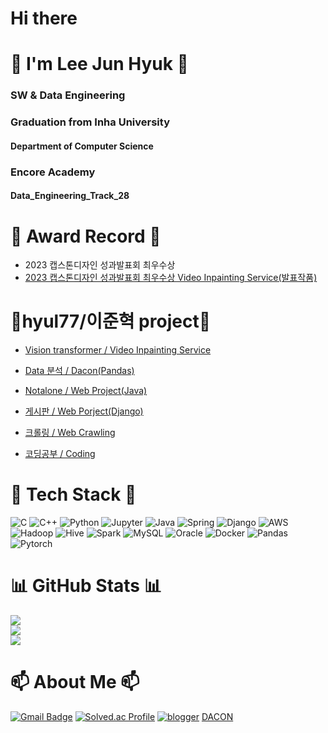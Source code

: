 # Hi there
<!-- - 🔭 I’m currently working on ...
- 🌱 I’m currently learning Big Data
- 👯 I’m looking to collaborate on Encore
- 🤔 I’m looking for help with Work -->
<h1 align="left">👋 I'm Lee Jun Hyuk 👋</h1>
<h3 align="left">SW & Data Engineering</h3>
<h3 align="left">Graduation from Inha University </h3>
<h4 align="left">Department of Computer Science</h4>
<h3 align="left">Encore Academy</h3>
<h4 align="left">Data_Engineering_Track_28</h4>

# 🥇 Award Record 🥇
- 2023 캡스톤디자인 성과발표회 최우수상
- [2023 캡스톤디자인 성과발표회 최우수상 Video Inpainting Service(발표작품)](https://github.com/hyul77/VIP)



# 🌟hyul77/이준혁 project🌟
- [Vision transformer / Video Inpainting Service](https://github.com/hyul77/VIP)
  
- [Data 분석 / Dacon(Pandas)](https://github.com/hyul77/hyul-pandas)

- [Notalone / Web Project(Java)](https://github.com/hyul77/hyul-notalone)

- [게시판 / Web Porject(Django)](https://github.com/hyul77/hyul-django)
  
- [크롤링 / Web Crawling](https://github.com/hyul77/hyul-crawling)

- [코딩공부 / Coding](https://github.com/hyul77/Algorithm)



# 📖 Tech Stack 📖
![C](https://img.shields.io/badge/c-A8B9CC?style=for-the-badge&logo=cColor=white)
![C++](https://img.shields.io/badge/C++-00599C?style=for-the-badge&logo=cpluspluslogoColor=white)
![Python](https://img.shields.io/badge/Python-3670A0?style=for-the-badge&logo=python&logoColor=ffdd54)
![Jupyter](https://img.shields.io/badge/jupyter-F37626?style=for-the-badge&logo=jupyter&logoColor=white)
![Java](https://img.shields.io/badge/Java-%23ED8B00.svg?style=for-the-badge&logo=openjdk&logoColor=white)
![Spring](https://img.shields.io/badge/spring-6DB33F.svg?style=for-the-badge&logo=spring&logoColor=white)
![Django](https://img.shields.io/badge/django-092E20.svg?style=for-the-badge&logo=django&logoColor=white)
![AWS](https://img.shields.io/badge/AWS-%23FF9900.svg?style=for-the-badge&logo=amazon-aws&logoColor=white)
![Hadoop](https://img.shields.io/badge/apachehadoop-66CCFF.svg?style=for-the-badge&logo=apachehadoop&logoColor=white)
![Hive](https://img.shields.io/badge/apachehive-FDEE21.svg?style=for-the-badge&logo=apachehive&logoColor=white)
![Spark](https://img.shields.io/badge/apachespark-E25A1C.svg?style=for-the-badge&logo=apachespark&logoColor=white)
![MySQL](https://img.shields.io/badge/Mysql-%2300000f.svg?style=for-the-badge&logo=mysql&logoColor=white)
![Oracle](https://img.shields.io/badge/Oracle-%F80000.svg?style=for-the-badge&logo=oracle&logoColor=white)
![Docker](https://img.shields.io/badge/Docker-%230db7ed.svg?style=for-the-badge&logo=docker&logoColor=white)
![Pandas](https://img.shields.io/badge/pandas-150458.svg?style=for-the-badge&logo=pandas&logoColor=white)
![Pytorch](https://img.shields.io/badge/pytorch-EE4C2C.svg?style=for-the-badge&logo=pytorch&logoColor=white)



# 📊 GitHub Stats 📊
![](https://github-readme-stats.vercel.app/api?username=hyul77&show_icons=true&theme=dark&hide_border=false&include_all_commits=true&count_private=false)<br/>
![](https://github-readme-streak-stats.herokuapp.com/?user=hyul77&theme=dark&hide_border=false)<br/>
![](https://github-readme-stats.vercel.app/api/top-langs/?username=hyul77&theme=dark&hide_border=false&include_all_commits=true&count_private=false&layout=compact)


# 📫 About Me 📫

[![Gmail Badge](https://img.shields.io/badge/Gmail-d14836?style=flat-square&logo=Gmail&logoColor=white&link=mailto:kimhyul77@gmail.com)](kimhyul77@gmail.com)
[![Solved.ac Profile](http://mazassumnida.wtf/api/mini/generate_badge?boj=hyul7)](https://solved.ac/hyul7/)
[![blogger](https://img.shields.io/badge/blogger-FF5722.svg?style=flat-square&logo=blogger&logoColor=white)](https://hyul-code.tistory.com/)
[DACON](https://dacon.io/myprofile/474256/home)

<!--
<div align="center">
  <h3>📖 Tech Stack 📖</h3>
  <br>
  <p>⭐ Platform & Languages ⭐</p>
</div>
<div align="center">
	<img src="https://img.shields.io/badge/CSharp-239120?style=flat&logo=CSharp&logoColor=white" />
	<img src="https://img.shields.io/badge/Linux-FCC624?style=flat&logo=Linux&logoColor=white" />
  <br>
  <img src="https://img.shields.io/badge/MSSQL-CC2927?style=flat&logo=MSSQL&logoColor=white" />
  <img src="https://img.shields.io/badge/MariaDB-003545?style=flat&logo=MariaDB&logoColor=white" />
  <br>
	<img src="https://img.shields.io/badge/HTML5-E34F26?style=flat&logo=HTML5&logoColor=white" />
	<img src="https://img.shields.io/badge/CSS3-1572B6?style=flat&logo=CSS3&logoColor=white" />
</div>
<br>
<div align="center">
  <p>:망치와_렌치: Tools :망치와_렌치:</p>
</div>
<div align="center">
	<img src="https://img.shields.io/badge/visualstudio-5C2D91?style=flat&logo=visualstudio&logoColor=white" />
	<img src="https://img.shields.io/badge/visualstudiocode-007ACC?style=flat&logo=visualstudiocode&logoColor=white" />
  <br>
	<img src="https://img.shields.io/badge/visualstudiocode-007ACC?style=flat&logo=visualstudiocode&logoColor=white" />
</div>
<br><br>
----1차----
<div align="center">
  <img src="https://github-readme-stats.vercel.app/api/top-langs/?username=hyul77&layout=compact"><br><br>
</div>
<img src="https://github-readme-stats.vercel.app/api/top-langs/?username=hyul77&layout=compact"><br><br>
<img src="https://github-readme-stats.vercel.app/api?username=hyul77&show_icons=true">
<div align="center">
	<img src="https://img.shields.io/badge/Java-007396?style=flat&logo=Java&logoColor=white" />
	<img src="https://img.shields.io/badge/HTML5-E34F26?style=flat&logo=HTML5&logoColor=white" />
	<img src="https://img.shields.io/badge/CSS3-1572B6?style=flat&logo=CSS3&logoColor=white" />
</div>
-->

